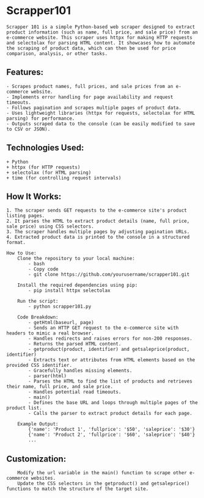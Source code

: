 # Scrapper101
    Scrapper 101 is a simple Python-based web scraper designed to extract product information (such as name, full price, and sale price) from an e-commerce website. This scraper uses httpx for making HTTP requests and selectolax for parsing HTML content. It showcases how to automate the scraping of product data, which can then be used for price comparison, analysis, or other tasks.

## Features:
    - Scrapes product names, full prices, and sale prices from an e-commerce website.
    - Implements error handling for page availability and request timeouts.
    - Follows pagination and scrapes multiple pages of product data.
    - Uses lightweight libraries (httpx for requests, selectolax for HTML parsing) for performance.
    - Outputs scraped data to the console (can be easily modified to save to CSV or JSON).

## Technologies Used:
    + Python
    + httpx (for HTTP requests)
    + selectolax (for HTML parsing)
    + time (for controlling request intervals)

## How It Works:
    1. The scraper sends GET requests to the e-commerce site's product listing pages.
    2. It parses the HTML to extract product details (name, full price, sale price) using CSS selectors.
    3. The scraper handles multiple pages by adjusting pagination URLs.
    4. Extracted product data is printed to the console in a structured format.

    How to Use:
        Clone the repository to your local machine:
            - bash
            - Copy code
            - git clone https://github.com/yourusername/scrapper101.git

        Install the required dependencies using pip:
            - pip install httpx selectolax

        Run the script:
            - python scrapper101.py

        Code Breakdown:
            - getHtml(baseurl, page)
            - Sends an HTTP GET request to the e-commerce site with headers to mimic a real browser.
            - Handles redirects and raises errors for non-200 responses.
            - Returns the parsed HTML content.
            - getproduct(product, identifier) and getsaleprice(product, identifier)
            - Extracts text or attributes from HTML elements based on the provided CSS identifier.
            - Gracefully handles missing elements.
            - parser(html)
            - Parses the HTML to find the list of products and retrieves their name, full price, and sale price.
            - Handles potential read timeouts.
            - main()
            - Defines the base URL and loops through multiple pages of the product list.
            - Calls the parser to extract product details for each page.

        Example Output:
            {'name': 'Product 1', 'fullprice': '$50', 'saleprice': '$30'}
            {'name': 'Product 2', 'fullprice': '$60', 'saleprice': '$40'}
            ...

## Customization:
        Modify the url variable in the main() function to scrape other e-commerce websites.
        Update the CSS selectors in the getproduct() and getsaleprice() functions to match the structure of the target site.
